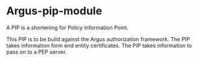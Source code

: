 # Argus-pip-module

A PIP is a shortening for Policy Information Point.

This PIP is to be build against the Argus authorization framework. 
The PIP takes information form end entity certificates. The PIP takes information to pass on to a PEP server.

